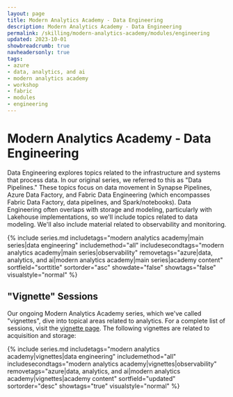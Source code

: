 ```yaml
---
layout: page
title: Modern Analytics Academy - Data Engineering
description: Modern Analytics Academy - Data Engineering
permalink: /skilling/modern-analytics-academy/modules/engineering
updated: 2023-10-01
showbreadcrumb: true
navheadersonly: true
tags:
- azure
- data, analytics, and ai
- modern analytics academy
- workshop
- fabric
- modules
- engineering
---
```


# Modern Analytics Academy - Data Engineering

Data Engineering explores topics related to the infrastructure and systems that process data. In our original series, we referred to this as "Data Pipelines." These topics focus on data movement in Synapse Pipelines, Azure Data Factory, and Fabric Data Engineering (which encompasses Fabric Data Factory, data pipelines, and Spark/notebooks). Data Engineering often overlaps with storage and modeling, particularly with Lakehouse implementations, so we'll include topics related to data modeling. We'll also include material related to observability and monitoring. 

{% include series.md 
    includetags="modern analytics academy|main series|data engineering" includemethod="all" 
    includesecondtags="modern analytics academy|main series|observability" 
    removetags="azure|data, analytics, and ai|modern analytics academy|main series|academy content" 
    sortfield="sorttitle" sortorder="asc" showdate="false" showtags="false"
    visualstyle="normal"
%}

## "Vignette" Sessions 

Our ongoing Modern Analytics Academy series, which we've called "vignettes", dive into topical areas related to analytics. For a complete list of sessions, visit the 
[vignette page](/PartnerResources/skilling/modern-analytics-academy/vignettes). The following vignettes are related to acquisition and storage:

{% include series.md 
    includetags="modern analytics academy|vignettes|data engineering" includemethod="all" 
    includesecondtags="modern analytics academy|vignettes|observability" 
    removetags="azure|data, analytics, and ai|modern analytics academy|vignettes|academy content" 
    sortfield="updated" sortorder="desc" showtags="true"
    visualstyle="normal"
%}
